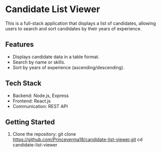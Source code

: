 # Candidate List Viewer

This is a full-stack application that displays a list of candidates, allowing users to search and sort candidates by their years of experience.

## Features
- Displays candidate data in a table format.
- Search by name or skills.
- Sort by years of experience (ascending/descending).

## Tech Stack
- Backend: Node.js, Express
- Frontend: React.js
- Communication: REST API

## Getting Started

1. Clone the repository:
   git clone https://github.com/Princeverma18/candidate-list-viewer.git
   cd candidate-list-viewer
